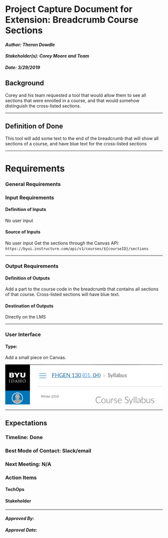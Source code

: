 # Project Capture Document for Extension: Breadcrumb Course Sections
#### *Author: Theron Dowdle*
#### *Stakeholder(s): Corey Moore and Team*
#### *Date: 3/29/2019*


## Background

Corey and his team requested a tool that would allow them to see all sections that were enrolled in a course, and that would somehow distinguish the cross-listed sections.

-----

## Definition of Done

This tool will add some text to the end of the breadcrumb that will show all sections of a course, and have blue text for the cross-listed sections 

-----

# Requirements

### General Requirements

### Input Requirements

#### Definition of Inputs

No user input

<!-- List here a type definition for each input. For example, if it is a CSV define the column names. If it is a JSON, give an example of the JSON structure. If it is user input, what will the user be asked for? -->

#### Source of Inputs

No user input
Get the sections through the Canvas API: `https://byui.instructure.com/api/v1/courses/${courseID}/sections`

<!-- Paragraph of how to get inputs. From who? From where: Slack, email, server...? This also includes user selected options at runtime. How will we know what options to select? For example, in conversion tool, you'd follow the values on the Trello Board. It would also include the steps to get access to the information you need, such as getting added to a Trello Board, or access to a server. -->

---

### Output Requirements

#### Definition of Outputs

Add a part to the course code in the breadcrumb that contains all sections of that course. Cross-listed sections will have blue text.

<!-- List here a type definition for each output? For example, if the changes are directly to the LMS, list all changes that occur. If it is a CSV define the column names. If it is a JSON, give an example of the JSON structure. -->

#### Destination of Outputs

Directly on the LMS

<!-- Paragraph where/who to send outputs. To who? To where: Email, server, directly to LMS...? It would also include the steps to get access to the locations you need, such as getting added to a Trello Board, or access to a server, or the LMS. -->

---

### User Interface

#### Type:

Add a small piece on Canvas.

![Breadcrumb](./breadcrumbDisplay.PNG "Breadcrumb addition in parenthesis")

<!-- CLI with Flags, CLI With Prompt, Web Page, Server, Library, etc -->

<!-- What are the flags, what are Major Questions, Images of UX/UI Design. -->

-----

## Expectations

### Timeline: Done

<!-- Include Milestone List here with Deadlines and try to make each milestone a minimum viable product
- Milestone 1: Finish Design (3/19)
- Milestone 2: Build Core logic to search for words in syllabi (3/22)
- Milestone 3: Connect inputs to core logic and set up outputs (3/25)
- Milestone 4: Deliver the project (3/26)
This will probably be overkill for small projects -->

### Best Mode of Contact: Slack/email

### Next Meeting: N/A


### Action Items
<!-- Recap Meeting -->
#### TechOps
#### Stakeholder

-----

#### *Approved By:* 
#### *Approval Date:*